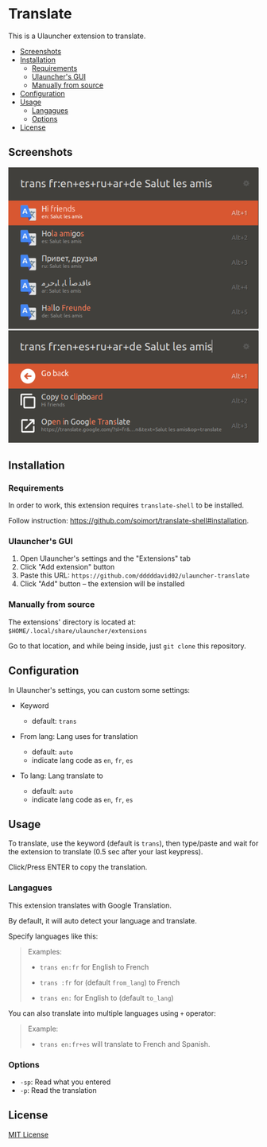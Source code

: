 # Translate

This is a Ulauncher extension to translate.

- [Screenshots](#screenshots)
- [Installation](#installation)
  - [Requirements](#requirements)
  - [Ulauncher's GUI](#ulaunchers-gui)
  - [Manually from source](#manually-from-source)
- [Configuration](#configuration)
- [Usage](#usage)
  - [Langagues](#langagues)
  - [Options](#options)
- [License](#license)

## Screenshots

![Screenshot](images/screenshot.png)
![Screenshot2](images/screenshot2.png)

## Installation

### Requirements

In order to work, this extension requires `translate-shell` to be installed.

Follow instruction: https://github.com/soimort/translate-shell#installation.

### Ulauncher's GUI

1. Open Ulauncher's settings and the "Extensions" tab
2. Click "Add extension" button
3. Paste this URL: `https://github.com/dddddavid02/ulauncher-translate`
4. Click "Add" button – the extension will be installed

### Manually from source

The extensions' directory is located at: `$HOME/.local/share/ulauncher/extensions`

Go to that location, and while being inside, just `git clone` this repository.

## Configuration

In Ulauncher's settings, you can custom some settings:
- Keyword
  - default: `trans`

- From lang: Lang uses for translation
  - default: `auto`
  - indicate lang code as `en`, `fr`, `es`

- To lang: Lang translate to
  - default: `auto`
  - indicate lang code as `en`, `fr`, `es`

## Usage

To translate, use the keyword (default is `trans`), then type/paste and wait for the extension to translate (0.5 sec after your last keypress).

Click/Press ENTER to copy the translation.

### Langagues

This extension translates with Google Translation.

By default, it will auto detect your language and translate.

Specify languages like this:
> Examples:
>
> - `trans en:fr` for English to French
>
> - `trans :fr` for (default `from_lang`) to French
>
> - `trans en:` for English to (default `to_lang`)

You can also translate into multiple languages using `+` operator:
> Example:
>
> - `trans en:fr+es` will translate to French and Spanish.

### Options

- `-sp`: Read what you entered
- `-p`: Read the translation

## License

[MIT License](LICENSE)
